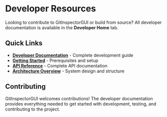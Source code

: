 # Developer Resources

Looking to contribute to GitInspectorGUI or build from source? All developer
documentation is available in the **Developer Home** tab.

## Quick Links

- **[Developer Documentation](../index.md)** - Complete development guide
- **[Getting Started](../getting-started/01-prerequisites.md)** - Prerequisites and
  setup
- **[API Reference](../api/reference.md)** - Complete API documentation
- **[Architecture Overview](../architecture/overview.md)** - System design and structure

## Contributing

GitInspectorGUI welcomes contributions! The developer documentation provides everything
needed to get started with development, testing, and contributing to the project.
